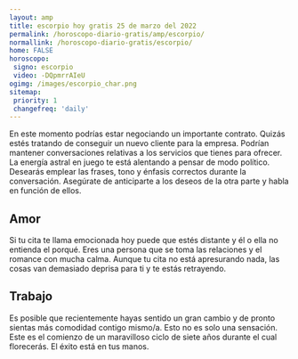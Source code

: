 ```yaml
---
layout: amp
title: escorpio hoy gratis 25 de marzo del 2022 
permalink: /horoscopo-diario-gratis/amp/escorpio/
normallink: /horoscopo-diario-gratis/escorpio/
home: FALSE
horoscopo:
 signo: escorpio
 video: -DQpmrrAIeU
ogimg: /images/escorpio_char.png
sitemap:
 priority: 1
 changefreq: 'daily'
---
```



En este momento podrías estar negociando un importante contrato. Quizás estés tratando de conseguir un nuevo cliente para la empresa. Podrían mantener conversaciones relativas a los servicios que tienes para ofrecer. La energía astral en juego te está alentando a pensar de modo político. Desearás emplear las frases, tono y énfasis correctos durante la conversación. Asegúrate de anticiparte a los deseos de la otra parte y habla en función de ellos.

## Amor

Si tu cita te llama emocionada hoy puede que estés distante y él o ella no entienda el porqué. Eres una persona que se toma las relaciones y el romance con mucha calma. Aunque tu cita no está apresurando nada, las cosas van demasiado deprisa para ti y te estás retrayendo.

## Trabajo

Es posible que recientemente hayas sentido un gran cambio y de pronto sientas más comodidad contigo mismo/a. Esto no es solo una sensación. Este es el comienzo de un maravilloso ciclo de siete años durante el cual florecerás. El éxito está en tus manos.